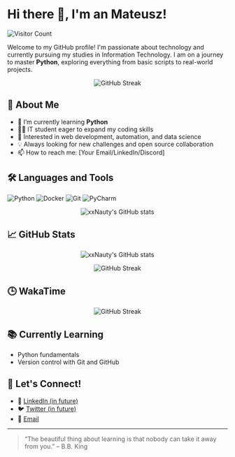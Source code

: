 # Hi there 👋, I'm an Mateusz!
![Visitor Count](https://komarev.com/ghpvc/?username=xxNauty&style=plastic&label=Visitors)

Welcome to my GitHub profile! I'm passionate about technology and currently pursuing my studies in Information Technology. I am on a journey to master **Python**, exploring everything from basic scripts to real-world projects.

<p align="center">
  <img src="https://github-profile-trophy.vercel.app/?username=xxNauty&theme=onedark&column=5&title=Experience,Commits,Followers,PullRequest,Repositories&theme=nord" alt="GitHub Streak" />
</p>

## 🚀 About Me

- 🔭 I’m currently learning **Python**
- 🧑‍🎓 IT student eager to expand my coding skills
- 🌱 Interested in web development, automation, and data science
- 💡 Always looking for new challenges and open source collaboration
- 📫 How to reach me: [Your Email/LinkedIn/Discord]

## 🛠️ Languages and Tools

![Python](https://img.shields.io/badge/python-3776AB?style=for-the-badge&logo=python&logoColor=white)
![Docker](https://img.shields.io/badge/docker-2496ED?style=for-the-badge&logo=docker&logoColor=white)
![Git](https://img.shields.io/badge/git-F05032?style=for-the-badge&logo=git&logoColor=white)
![PyCharm](https://img.shields.io/badge/pycharm-143?style=for-the-badge&logo=pycharm&logoColor=white)


<p align="center">
  <img src="https://github-readme-stats.vercel.app/api/top-langs/?username=xxNauty" alt="xxNauty's GitHub stats" />
</p>

## 📈 GitHub Stats

<p align="center">
  <img src="https://github-readme-stats.vercel.app/api?username=xxNauty&show_icons=true&theme=github_dark&locale=pl&hide=issues" alt="xxNauty's GitHub stats" />
</p>
<p align="center">
  <img src="https://github-readme-streak-stats.herokuapp.com/?user=xxNauty&theme=github-dark" alt="GitHub Streak" />
</p>

## 🕒 WakaTime

<p align="center">
  <img src="https://github-readme-stats.vercel.app/api/wakatime?username=xNauty&api_domain=wakapi.dev&custom_title=Wakapi.dev+Stats+%28All+Time%29&layout=compacty" alt="GitHub Streak" />
</p>

## 📚 Currently Learning

- Python fundamentals
- Version control with Git and GitHub

## 🤝 Let's Connect!

- 💼 [LinkedIn (in future)]()
- 🐦 [Twitter (in future)]()
- 📧 [Email](mailto:mateusz2003w@gmail.com)

---

> “The beautiful thing about learning is that nobody can take it away from you.” – B.B. King
